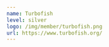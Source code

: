 ```yaml
---
name: Turbofish
level: silver
logo: /img/member/turbofish.png
url: https://www.turbofish.org/
---
```

